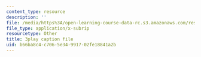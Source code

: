 ```yaml
---
content_type: resource
description: ''
file: /media/https%3A/open-learning-course-data-rc.s3.amazonaws.com/res-6-008-digital-signal-processing-spring-2011/b66ba8c4c7065e34991702fe18841a2b_xRLaQ4My3ms.vtt
file_type: application/x-subrip
resourcetype: Other
title: 3play caption file
uid: b66ba8c4-c706-5e34-9917-02fe18841a2b
---
```

